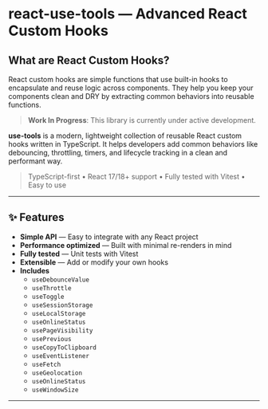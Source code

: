 # react-use-tools — Advanced React Custom Hooks

## What are React Custom Hooks?

React custom hooks are simple functions that use built-in hooks to encapsulate and reuse logic across components. They help you keep your components clean and DRY by extracting common behaviors into reusable functions.

> **Work In Progress**: This library is currently under active development.

**use-tools** is a modern, lightweight collection of reusable React custom hooks written in TypeScript. It helps developers add common behaviors like debouncing, throttling, timers, and lifecycle tracking in a clean and performant way.

> TypeScript-first • React 17/18+ support • Fully tested with Vitest • Easy to use

---

## ✨ Features

- **Simple API** — Easy to integrate with any React project
- **Performance optimized** — Built with minimal re-renders in mind
- **Fully tested** — Unit tests with Vitest
- **Extensible** — Add or modify your own hooks
- **Includes**
  - `useDebounceValue`
  - `useThrottle`
  - `useToggle`
  - `useSessionStorage`
  - `useLocalStorage`
  - `useOnlineStatus`
  - `usePageVisibility`
  - `usePrevious`
  - `useCopyToClipboard`
  - `useEventListener`
  - `useFetch`
  - `useGeolocation`
  - `useOnlineStatus`
  - `useWindowSize`

---
